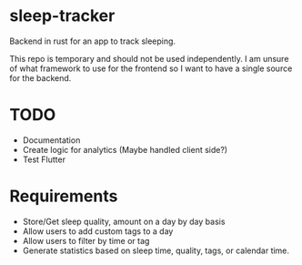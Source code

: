 # sleep-tracker

Backend in rust for an app to track sleeping.

This repo is temporary and should not be used independently. I am unsure of what framework to use for the frontend so I want to have a single source for the backend.

# TODO
  * Documentation
  * Create logic for analytics (Maybe handled client side?)
  * Test Flutter
  
# Requirements
  * Store/Get sleep quality, amount on a day by day basis
  * Allow users to add custom tags to a day
  * Allow users to filter by time or tag
  * Generate statistics based on sleep time, quality, tags, or calendar time.
